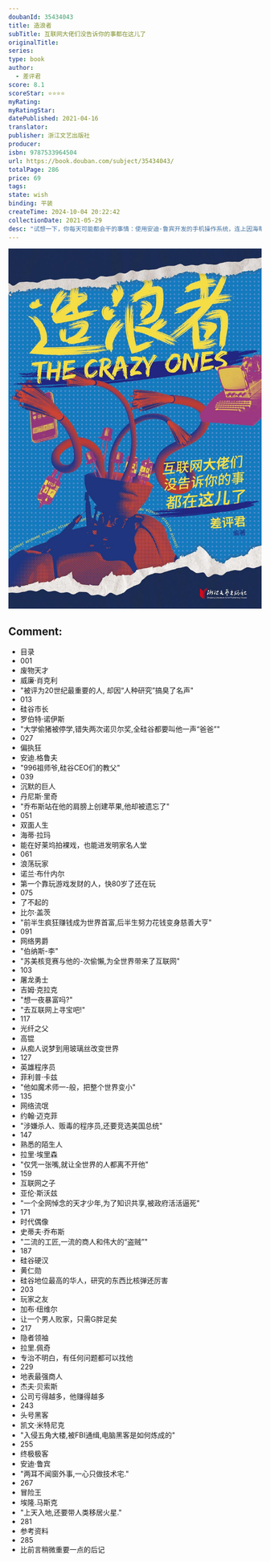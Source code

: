 ```yaml
---
doubanId: 35434043
title: 造浪者
subTitle: 互联网大佬们没告诉你的事都在这儿了
originalTitle: 
series: 
type: book
author: 
  - 差评君
score: 8.1
scoreStar: ⭐⭐⭐⭐
myRating: 
myRatingStar: 
datePublished: 2021-04-16
translator: 
publisher: 浙江文艺出版社
producer: 
isbn: 9787533964504
url: https://book.douban.com/subject/35434043/
totalPage: 286
price: 69
tags: 
state: wish
binding: 平装
createTime: 2024-10-04 20:22:42
collectionDate: 2021-05-29
desc: "试想一下，你每天可能都会干的事情：使用安迪·鲁宾开发的手机操作系统，连上因海蒂·拉玛而发明的WiFi，通过威廉·肖克利研发的晶体管组成的芯片，在伯纳斯·李开发的互联网上用拉里·佩奇发明的搜索引擎技术查资料，或者用高锟发明的光纤看直播、拉里·埃里森的数据库网上购物......你生活在互联网大厦里面，但刚在提到的这些人物，你可能闻所未闻。这些人：他们是时代偶像，是浪荡玩家，是头号黑客，是偏执狂、冒险王，是我们最熟悉的陌生人。他们中有人被硅谷CEO尊为教父，有人被全球通缉，有人多次改变世界，有人为了知识共享舍了性命，有人抱着酒瓶死去，有人为了移居火星倾尽财力……如1997年苹果公司的广告语讲的那样，你可以赞美他们，也可以反对他们，怀疑或者诋毁他们，但唯一不能做的事是：漠视他们。因为是他们带来改变，是他们推动人类向前。...(展开全部)试想一下，你每天可能都会干的事情：使用安迪·鲁宾开发的手机操作系统，连上因海蒂·拉玛而发明的WiFi，通过威廉·肖克利研发的晶体管组成的芯片，在伯纳斯·李开发的互联网上用拉里·佩奇发明的搜索引擎技术查资料，或者用高锟发明的光纤看直播、拉里·埃里森的数据库网上购物......你生活在互联网大厦里面，但刚在提到的这些人物，你可能闻所未闻。这些人：他们是时代偶像，是浪荡玩家，是头号黑客，是偏执狂、冒险王，是我们最熟悉的陌生人。他们中有人被硅谷CEO尊为教父，有人被全球通缉，有人多次改变世界，有人为了知识共享舍了性命，有人抱着酒瓶死去，有人为了移居火星倾尽财力……如1997年苹果公司的广告语讲的那样，你可以赞美他们，也可以反对他们，怀疑或者诋毁他们，但唯一不能做的事是：漠视他们。因为是他们带来改变，是他们推动人类向前。不漠视他们的第一件事——翻开本书，认识他们。◎一本互联网领域的“人类群星闪耀时”◎全球70亿人的日常生活都离不开这22位科技大佬的天才狂想◎熬夜都要读完的互联网科技史！「差评」诞生于2015年 旗下业务包含科技新媒体「差评」、买手电商「黑市BlackMarket」、硬件品牌「TEGIC」等现单年全网累计阅读30亿+，拥有1500万+订阅用户成为科技互联网领域具影响力的青年文化品牌致力于通过资讯科普、黑幕揭露、行业批判等方式创造更美好的世界每晚23:59分准时发文，看似非常规的推送时间，却成了数百万粉丝翘首以盼的重要时刻。他们中有不少是投资人、工程师、产品经理等互联网从业人员，更多的是热爱科技互联网的中学生、大学生以及忙碌在各行各业的年轻人们。"
---
```


![image](99.Attachments/Files/s33876730.jpg)

Comment: 
---



  - 目录
  - 001
  - 废物天才
  - 威廉·肖克利
  - "被评为20世纪最重要的人, 却因“人种研究”搞臭了名声"
  - 013
  - 硅谷市长
  - 罗伯特·诺伊斯
  - "大学偷猪被停学,错失两次诺贝尔奖,全硅谷都要叫他一声“爸爸”"
  - 027
  - 偏执狂
  - 安迪.格鲁夫
  - "996祖师爷,硅谷CEO们的教父"
  - 039
  - 沉默的巨人
  - 丹尼斯·里奇
  - "乔布斯站在他的肩膀上创建苹果,他却被遗忘了"
  - 051
  - 双面人生
  - 海蒂·拉玛
  - 能在好莱坞拍裸戏，也能进发明家名人堂
  - 061
  - 浪荡玩家
  - 诺兰·布什内尔
  - 第一个靠玩游戏发财的人，快80岁了还在玩
  - 075
  - 了不起的
  - 比尔·盖茨
  - "前半生疯狂赚钱成为世界首富,后半生努力花钱变身慈善大亨"
  - 091
  - 网络男爵
  - "伯纳斯-李"
  - "苏美核竞赛与他的-次偷懶,为全世界带来了互联网"
  - 103
  - 屠龙勇士
  - 吉姆·克拉克
  - "想一夜暴富吗?"
  - "去互联网上寻宝吧!"
  - 117
  - 光纤之父
  - 高锟
  - 从痴人说梦到用玻璃丝改变世界
  - 127
  - 英雄程序员
  - 菲利普·卡兹
  - "他如魔术师一-般，把整个世界变小"
  - 135
  - 网络流氓
  - 约翰·迈克菲
  - "涉嫌杀人、贩毒的程序员,还要竞选美国总统"
  - 147
  - 熟悉的陌生人
  - 拉里·埃里森
  - "仅凭一张嘴,就让全世界的人都离不开他"
  - 159
  - 互联网之子
  - 亚伦·斯沃兹
  - "一个全网悼念的天才少年,为了知识共享,被政府活活逼死"
  - 171
  - 时代偶像
  - 史蒂夫·乔布斯
  - "二流的工匠,一流的商人和伟大的“盗贼”"
  - 187
  - 硅谷硬汉
  - 黄仁勋
  - 硅谷地位最高的华人，研究的东西比核弹还厉害
  - 203
  - 玩家之友
  - 加布·纽维尔
  - 让一个男人败家，只需G胖足矣
  - 217
  - 隐者领袖
  - 拉里.佩奇
  - 专治不明白，有任何问题都可以找他
  - 229
  - 地表最强商人
  - 杰夫·贝索斯
  - 公司亏得越多，他赚得越多
  - 243
  - 头号黑客
  - 凯文·米特尼克
  - "入侵五角大楼,被FBI通缉,电脑黑客是如何炼成的"
  - 255
  - 终极极客
  - 安迪·鲁宾
  - "两耳不闻窗外事,一心只做技术宅."
  - 267
  - 冒险王
  - 埃隆.马斯克
  - "上天入地,还要带人类移居火星."
  - 281
  - 参考资料
  - 285
  - 比前言稍微重要一点的后记
